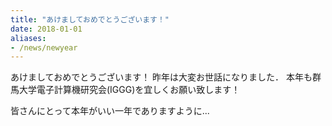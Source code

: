 ```yaml
---
title: "あけましておめでとうございます！"
date: 2018-01-01
aliases:
- /news/newyear
---
```


あけましておめでとうございます！
昨年は大変お世話になりました．
本年も群馬大学電子計算機研究会(IGGG)を宜しくお願い致します！

皆さんにとって本年がいい一年でありますように...
